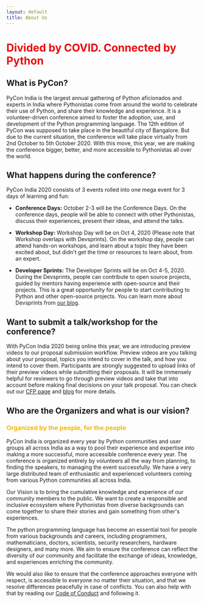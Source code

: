 ```yaml
---
layout: default
title: About Us
---
```


#  <span style="color:#EB090D">Divided by COVID. Connected by Python</span>

## What is PyCon? 


PyCon India is the largest annual gathering of Python aficionados and experts in India where Pythonistas come from around the world to celebrate their use of Python, and share their knowledge and experience. It is a volunteer-driven conference aimed to foster the adoption, use, and development of the Python programming language. The 12th edition of PyCon was supposed to take place in the beautiful city of Bangalore. But due to the current situation, the conference will take place virtually from 2nd October to 5th October 2020. With this move, this year, we are making the conference bigger, better, and more accessible to Pythonistas all over the world.

## What happens during the conference?


PyCon India 2020 consists of 3 events rolled into one mega event for 3 days of learning and fun:

* __Conference Days:__ October 2-3 will be the Conference Days. On the conference days, people will be able to connect with other Pythonistas, discuss their experiences, present their ideas, and attend the talks.

* __Workshop Day:__ Workshop Day will be on Oct 4, 2020 (Please note that Workshop overlaps with Devsprints). On the workshop day, people can attend hands-on workshops, and learn about a topic they have been excited about, but didn't get the time or resources to learn about, from an expert.

* __Developer Sprints:__ The Developer Sprints will be on Oct 4-5, 2020. During the Devsprints, people can contribute to open source projects, guided by mentors having experience with open-source and their projects. This is a great opportunity for people to start contributing to Python and other open-source projects. You can learn more about Devsprints from [our blog](https://in.pycon.org/blog/2019/understanding-devsprints.html).

## Want to submit a talk/workshop for the conference?

With PyCon India 2020 being online this year, we are introducing preview videos to our proposal submission workflow. Preview videos are you talking about your proposal, topics you intend to cover in the talk, and how you intend to cover them. Participants are strongly suggested to upload links of their preview videos while submitting their proposals. It will be immensely helpful for reviewers to go through preview videos and take that into account before making final decisions on your talk proposal. You can check out our [CFP page](https://in.pycon.org/cfp/2020/proposals/) and [blog](https://in.pycon.org/blog/2020/2020-workshop-cfp-announcement.html) for more details.

## Who are the Organizers and what is our vision?

### <span style="color:#F6B700">Organized by the people, for the people</span>


PyCon India is organized every year by Python communities and user groups all across India as a way to pool their experience and expertise into making a more successful, more accessible conference every year. The conference is organized entirely by volunteers all the way from planning, to finding the speakers, to managing the event successfully. We have a very large distributed team of enthusiastic and experienced volunteers coming from various Python communities all across India. 


Our Vision is to bring the cumulative knowledge and experience of our community members to the public. We want to create a responsible and inclusive ecosystem where Pythonistas from diverse backgrounds can come together to share their stories and gain something from other's experiences. 

The python programming language has become an essential tool for people from various backgrounds and careers, including programmers, mathematicians, doctors, scientists, security researchers, hardware designers, and many more. We aim to ensure the conference can reflect the diversity of our community and facilitate the exchange of ideas, knowledge, and experiences enriching the community. 

We would also like to ensure that the conference approaches everyone with respect, is accessible to everyone no matter their situation, and that we resolve differences peacefully in case of conflicts. You can also help with that by reading our [Code of Conduct](https://in.pycon.org/2020/coc.html) and following it.
